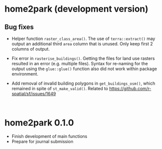 
# home2park (development version)


## Bug fixes 
* Helper function `raster_class_area()`. The use of `terra::extract()` may output an additional third `area` column that is unused. Only keep first 2 columns of output.

* Fix error in `rasterise_buildings()`. Getting the files for land use rasters resulted in an error (e.g. multiple files). Syntax for re-naming for the output using the `glue::glue()` function also did not work within package environment.

* Add removal of invalid building polygons in `get_buildings_osm()`, which remained in spite of `st_make_valid()`. Related to https://github.com/r-spatial/sf/issues/1649

<br>

# home2park 0.1.0

* Finish development of main functions
* Prepare for journal submission
